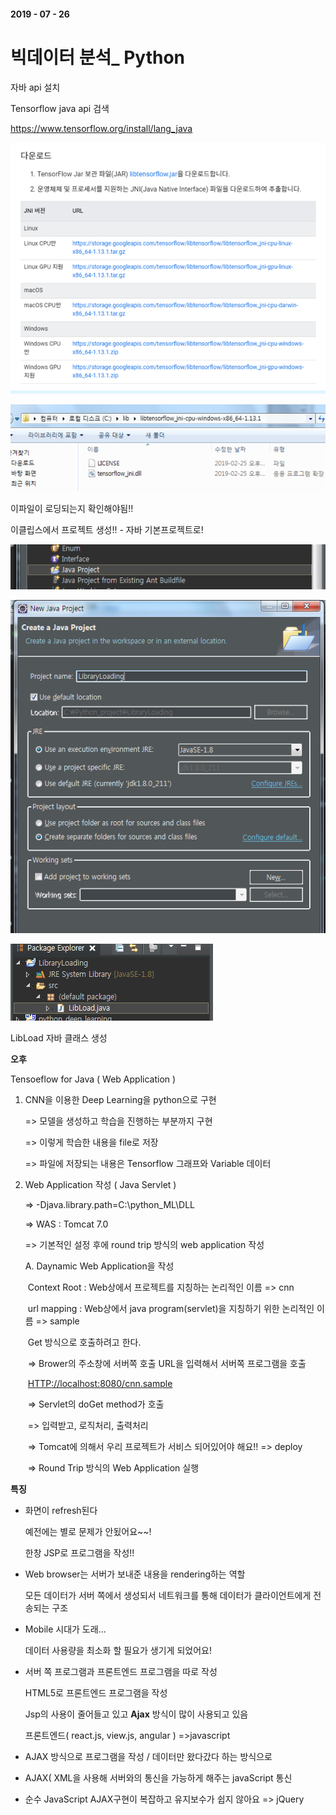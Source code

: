 #### 2019 - 07 - 26 

# 빅데이터 분석_ Python

자바 api 설치

Tensorflow java api 검색

https://www.tensorflow.org/install/lang_java

![image-20191208195911339](assets/image-20191208195911339.png)

![image-20191208195916973](assets/image-20191208195916973.png)

이파일이 로딩되는지 확인해야됨!!



이클립스에서 프로젝트 생성!! - 자바 기본프로젝트로!

![image-20191208195940196](assets/image-20191208195940196.png)

![image-20191208200001621](assets/image-20191208200001621.png)

![image-20191208200006664](assets/image-20191208200006664.png)

LibLoad 자바 클래스 생성



**오후**

Tensoeflow for Java ( Web Application )

1. CNN을 이용한 Deep Learning을 python으로 구현

   => 모델을 생성하고 학습을 진행하는 부분까지 구현

   => 이렇게 학습한 내용을 file로 저장

   => 파일에 저장되는 내용은 Tensorflow 그래프와 Variable 데이터

2. Web Application 작성 ( Java Servlet )

   => -Djava.library.path=C:\python_ML\DLL

   => WAS : Tomcat 7.0

   => 기본적인 설정 후에 round trip 방식의 web application 작성

   A. Daynamic Web Application을 작성

   ​	Context Root : Web상에서 프로젝트를 지칭하는 논리적인 이름 => cnn

   ​	url mapping : Web상에서 java program(servlet)을 지칭하기 위한 논리적인 이름 => sample

   ​	Get 방식으로 호출하려고 한다.

   ​	=> Brower의 주소창에 서버쪽 호출 URL을 입력해서 서버쪽 프로그램을 호출

   ​		[HTTP://localhost:8080/cnn.sample](HTTP://localhost:8080/cnn.sample)

   ​	=> Servlet의 doGet method가 호출

   ​			=> 입력받고, 로직처리, 출력처리

   ​	=> Tomcat에 의해서 우리 프로젝트가 서비스 되어있어야 해요!! => deploy

   ​	=> Round Trip 방식의 Web Application 실행



**특징**

- 화면이 refresh된다

  예전에는 별로 문제가 안됬어요~~!

  한창 JSP로 프로그램을 작성!!

- Web browser는 서버가 보내준 내용을 rendering하는 역할

  모든 데이터가 서버 쪽에서 생성되서 네트워크를 통해 데이터가 클라이언트에게 전송되는 구조

- Mobile 시대가 도래…

  데이터 사용량을 최소화 할 필요가 생기게 되었어요!

- 서버 쪽 프로그램과 프론트엔드 프로그램을 따로 작성

  HTML5로 프론트엔드 프로그램을 작성

  Jsp의 사용이 줄어들고 있고 **Ajax** 방식이 많이 사용되고 있음

  프론트엔드( react.js, view.js, angular ) =>javascript

- AJAX 방식으로 프로그램을 작성 / 데이터만 왔다갔다 하는 방식으로

- AJAX( XML을 사용해 서버와의 통신을 가능하게 해주는 javaScript 통신

- 순수 JavaScript AJAX구현이 복잡하고 유지보수가 쉽지 않아요 => jQuery

